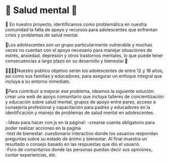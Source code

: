 # 🧠 Salud mental 🧠

📝 En nuestro proyecto, identificamos como problemática en nuestra comunidad la falta de apoyo y recursos para adolescentes que enfrentan crisis y problemas de salud mental.

👀Los adolescentes son un grupo particularmente vulnerable y muchas veces no cuentan con el apoyo necesario para manejar situaciones de estrés, ansiedad, depresión y otros trastornos mentales, lo que puede tener consecuencias a largo plazo en su desarrollo y bienestar.👀

👩‍🦰🧑‍🦰Nuestro público objetivo serán los adolescentes de entre 12 y 18 años, así como sus familias y educadores, para asegurar un enfoque integral que incluya a su entorno inmediato.

📲Para contribuir a mejorar ese problema, ideamos la siguiente solución: crear una web de apoyo comunitario que incluya talleres de concientización y educación sobre salud mental, grupos de apoyo entre pares, acceso a consejería profesional y capacitación para padres y educadores en la identificación y manejo de problemas de salud mental en adolescentes.

💡Ideas para hacer con js en la página!: 
-crearse cuenta obligatorio para poder realizar acciones en la pagina                                                          
-test de bienestar: cuestionario interactivo donde los usuarios respondan preguntas sobre su estado de ánimo y bienestar. Al final muestra un resultado o consejo basado en las respuestas que dio el usuario.                   
-Foro de comentarios donde las personas puedan decir sus opiniones, contar experiencias, etc.
